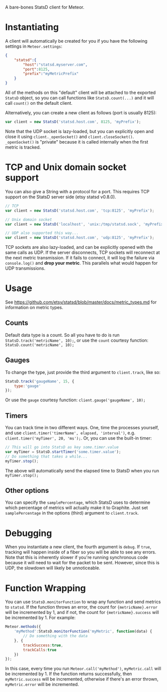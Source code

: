A bare-bones StatsD client for Meteor.

# Instantiating
A client will automatically be created for you if you have the following settings in `Meteor.settings`:

```json
{
	"statsd":{
		"host":"statsd.myserver.com",
		"port":8125,
		"prefix":"myMetricPrefix"
	}
}
```

All of the methods on this "default" client will be attached to the exported `StatsD` object, so you can call functions like `StatsD.count(...)` and it will call `count()` on the default client.

Alternatively, you can create a new client as follows (port is usually 8125):

```javascript
var client = new StatsD('statsd.host.com', 8125, 'myPrefix');
```

Note that the UDP socket is lazy-loaded, but you can explicitly open and close it using `client._openSocket()` and `client.closeSocket()`. `_openSocket()` is "private" because it is called internally when the first metric is tracked.

# TCP and Unix domain socket support

You can also give a String with a protocol for a port.  This requires TCP
support on the StatsD server side (etsy statsd v0.8.0).

```javascript
// TCP
var client = new StatsD('statsd.host.com', 'tcp:8125', 'myPrefix');

// Unix domain socket
var client = new StatsD('localhost', 'unix:/tmp/statsd.sock', 'myPrefix');

// UDP also supported this way...
var client = new StatsD('statsd.host.com', 'udp:8125', 'myPrefix');
```

TCP sockets are also lazy-loaded, and can be explicitly opened with the
same calls as UDP.  If the server disconnects, TCP sockets will reconnect
at the next metric transmission.  If it fails to connect, it will log the
failure via `console.log()` and **drop your metric**.  This parallels what
would happen for UDP transmissions.

# Usage
See https://github.com/etsy/statsd/blob/master/docs/metric_types.md for information on metric types.

## Counts
Default data type is a count. So all you have to do is run `StatsD.track('metricName', 10);`, or use the `count` courtesy function: `StatsD.count('metricName', 10);`

## Gauges
To change the type, just provide the third argument to `client.track`, like so:

```javascript
StatsD.track('gaugeName', 15, {
	type:'gauge'
});
```

Or use the `gauge` courtesy function: `client.gauge('gaugeName', 10);`

## Timers
You can track time in two different ways. One, time the processes yourself, and use `client.timer('timerName', elapsed, 'interval')`, e.g. `client.timer('myTimer', 20, 'ms');`. Or, you can use the built-in timer:

```javascript
// This will go into StatsD as key some.timer.value
var myTimer = StatsD.startTimer('some.timer.value');
// Do something that takes a while...
myTimer.stop();
```

The above will automatically send the elapsed time to StatsD when you run `myTimer.stop();`

## Other options
You can specify the `samplePercentage`, which StatsD uses to determine which percentage of metrics will actually make it to Graphite. Just set `samplePercentage` in the options (third) argument to `client.track`.

# Debugging
When you instantiate a new client, the fourth argument is `debug`. If `true`, tracking will happen inside of a fiber so you will be able to see any errors. Note that this is inherently slower if you're running synchronous code because it will need to wait for the packet to be sent. However, since this is UDP, the slowdown will likely be unnoticeable.

# Function Wrapping
You can use `StatsD.monitorFunction` to wrap any function and send metrics to `statsd`. If the function throws an error, the count for `{metricName}.error` will be incremented by 1, and if not, the count for `{metricName}.success` will be incremented by 1. For example:

```javascript
Meteor.methods({
	'myMethod':StatsD.monitorFunction('myMetric', function(data) {
		// Do something with the data
	}, {
		trackSuccess:true,
		trackCalls:true
	})
});
```

In this case, every time you run `Meteor.call('myMethod')`, `myMetric.call` will be incremented by 1. If the function returns successfully, then `myMetric.success` will be incremented, otherwise if there's an error thrown, `myMetric.error` will be incremented.
